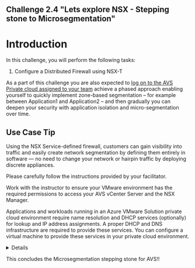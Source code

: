 Challenge 2.4
"Lets explore NSX - Stepping stone to Microsegmentation"
---

# Introduction

In this challenge, you will perform the following tasks:

1. Configure a Distributed Firewall using NSX-T

As a part of this challenge you are also expected to <u>log on to the AVS Private cloud assigned to your team</u> achieve a phased approach enabling yourself to quickly implement zone-based segmentation – for example between Application1 and Application2 – and then gradually you can deepen your security with application isolation and micro-segmentation over time.

## Use Case Tip 

Using the NSX Service-defined firewall, customers can gain visibility into traffic and easily create network segmentation by defining them entirely in software — no need to change your network or hairpin traffic by deploying discrete appliances. 

Please carefully follow the instructions provided by your facilitator. 

Work with the instructor to ensure your VMware environment has the required permissions to access your AVS vCenter Server and the NSX Manager.

Applications and workloads running in an Azure VMware Solution private cloud environment require name resolution and DHCP services (optionally) for lookup and IP address assignments. A proper DHCP and DNS infrastructure are required to provide these services. You can configure a virtual machine to provide these services in your private cloud environment.

<details>

## Create a Distributed firewall

Ensure the following predeployed VMs are already deployed within the AVS vCenter server 

mhack-win11-DFW1
&
mhack-win11-DFW2

1.	From your browser, log in with admin privileges to an NSX Manager at https://<nsx-manager-ip-address>.

2.	Go to Inventory > Groups > Add Group 
 
3.	Add a group name as Application1 and then press Set Members

![](/Images/NSX/NSX_image10.png)
 
4.	Add the IP of mhack-win11-DFW1  VM IP to this group and the press apply

![](/Images/NSX/NSX_image11.png)
 
5.	Then press save button
 
![](/Images/NSX/NSX_image12.png)

6.	Now create a second Application group and click set members

![](/Images/NSX/NSX_image13.png)
 
7.	Click the IP addresses and then provide the IP address of the AVS mhack-win11-DFW2 VM and then press apply

![](/Images/NSX/NSX_image14.png)
 
8.	Select Security > Distributed Firewall from the navigation panel.

9.	Click Add Policy

![](/Images/NSX/NSX_image15.png)
 
10.	Enter a Name for the new policy section.

![](/Images/NSX/NSX_image16.png)
 
11.	Click Add Rule
 
![](/Images/NSX/NSX_image17.png)

12.	Set source for the rule by selecting the first Application group and then press apply

![](/Images/NSX/NSX_image18.png)
 
13.	Set destination for the rule by selecting the first Application group and then press apply

![](/Images/NSX/NSX_image19.png)
 
14.	Keep the action as Allow and then press publish

![](/Images/NSX/NSX_image20.png)

15.	One you firewall rule has been published, ping the mhack-debian-DFW2 VM from mhack-debian-DFW1 VM. We should notice that the ping is going through

16.	Now come back to the distributed firewall and set the action to reject

17.	Now ping the mhack-win11-DFW2 VM from mhack-win11-DFW1 VM. We should notice that the ping is blocked

This proves the distributed firewall rule between the 2 application groups

</details>

This concludes the Microsegmentation stepping stone for AVS!!

